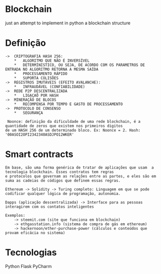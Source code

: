 # Blockchain
just an attempt to implement in python a blockchain structure

# Definição 
    ->  CRIPTOGRAFIA HASH 256:
        *   ALGORITMO QUE NÃO É INVERSÍVEL
        *   DETERMÍNISTICO, OU SEJA, DE ACORDO COM OS PARAMETROS DE ENTRADA NO ALGORITMO RETORNA A MESMA SAÍDA
        *   PROCESSAMENTO RÁPIDO
        *   SUPORTA COLISÕES
    ->  REGISTROS IMUTÁVEIS (EFEITO AVALANCHE):
        *   INFRAUDÁVEL (CONFIABILIDADE)
    ->  REDE P2P DESCENTRALIZADA
        *   LIGAÇAÕ POR HASH
    ->  MINERAÇÃO DE BLOCOS
        *   RECOMPENSA POR TEMPO E GASTO DE PROCESSAMENTO
    ->  PROTOCOLO DE CONSENSO
        *   SEGURANÇA
     
     Noonce: definição da dificuldade de uma rede blockchain, é a quantidade de zeros que existem nos primeiros digitos
    de um HASH 256 de um determinado bloco. Ex: Noonce = 2. Hash: '00ASOI2OPI2342340ASDJPO12WKER'

# Smart contracts
    Em base, são uma forma genérica de tratar de aplicações que usam  a tecnologia blockchain. Esses contratos tem regras
    e protocolos que governam as relações entre as partes, e eles são em suma as cadeias de códigos que definem essas regras.

    Ethereum -> Solidity -> Turing completo: Linguagem em que se pode codificar qualquer lógica de programação, autonomia.

    Dapps (aplicação descentralizada) -> Interface para as pessoas interagirem com os contatos inteligentes

    Exemplos:
        -> steemit.com (site que funciona em blockchain)
        -> ethgasstation.info (sistema de compra de gás em ethereum)
        -> hackernoon/ether-purchase-power (cálculos e conteúdos que provam eficácia no sistema)

# Tecnologias
Python
Flask
PyCharm
